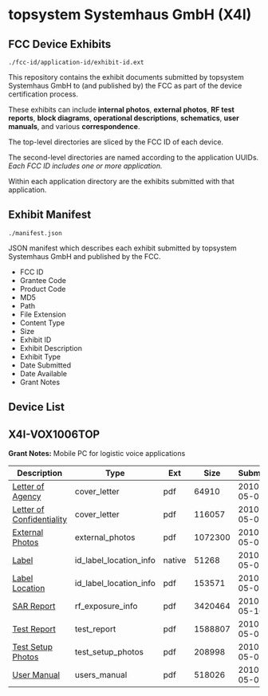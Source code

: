# topsystem Systemhaus GmbH (X4I)
## FCC Device Exhibits

```
./fcc-id/application-id/exhibit-id.ext
```

This repository contains the exhibit documents submitted by topsystem Systemhaus GmbH to (and published by) the FCC as part of the device certification process.

These exhibits can include **internal photos**, **external photos**, **RF test reports**, **block diagrams**, **operational descriptions**, **schematics**, **user manuals**, and various **correspondence**.

The top-level directories are sliced by the FCC ID of each device.

The second-level directories are named according to the application UUIDs. *Each FCC ID includes one or more application.*

Within each application directory are the exhibits submitted with that application. 

## Exhibit Manifest

```
./manifest.json
```

JSON manifest which describes each exhibit submitted by topsystem Systemhaus GmbH and published by the FCC.

- FCC ID
- Grantee Code
- Product Code
- MD5
- Path
- File Extension
- Content Type
- Size
- Exhibit ID
- Exhibit Description
- Exhibit Type
- Date Submitted
- Date Available
- Grant Notes

## Device List
## X4I-VOX1006TOP
**Grant Notes:** Mobile PC for logistic voice applications

| Description | Type | Ext | Size | Submitted | Available |
| ----------- | ---- | --- | ---- | --------- | --------- |
| [Letter of Agency](X4I-VOX1006TOP/e1d2cf7b28b269282e210626e54f32c1/1277947.pdf) | cover_letter | pdf | 64910 | 2010-05-07 | 2010-05-07 |
| [Letter of Confidentiality](X4I-VOX1006TOP/e1d2cf7b28b269282e210626e54f32c1/1277948.pdf) | cover_letter | pdf | 116057 | 2010-05-07 | 2010-05-07 |
| [External Photos](X4I-VOX1006TOP/e1d2cf7b28b269282e210626e54f32c1/1277950.pdf) | external_photos | pdf | 1072300 | 2010-05-07 | 2010-06-21 |
| [Label](X4I-VOX1006TOP/e1d2cf7b28b269282e210626e54f32c1/1277951.native) | id_label_location_info | native | 51268 | 2010-05-07 | 2010-05-07 |
| [Label Location](X4I-VOX1006TOP/e1d2cf7b28b269282e210626e54f32c1/1277952.pdf) | id_label_location_info | pdf | 153571 | 2010-05-07 | 2010-05-07 |
| [SAR Report](X4I-VOX1006TOP/e1d2cf7b28b269282e210626e54f32c1/1278542.pdf) | rf_exposure_info | pdf | 3420464 | 2010-05-10 | 2010-05-07 |
| [Test Report](X4I-VOX1006TOP/e1d2cf7b28b269282e210626e54f32c1/1277956.pdf) | test_report | pdf | 1588807 | 2010-05-07 | 2010-05-07 |
| [Test Setup Photos](X4I-VOX1006TOP/e1d2cf7b28b269282e210626e54f32c1/1277957.pdf) | test_setup_photos | pdf | 208998 | 2010-05-07 | 2010-06-21 |
| [User Manual](X4I-VOX1006TOP/e1d2cf7b28b269282e210626e54f32c1/1277958.pdf) | users_manual | pdf | 518026 | 2010-05-07 | 2010-06-21 |
